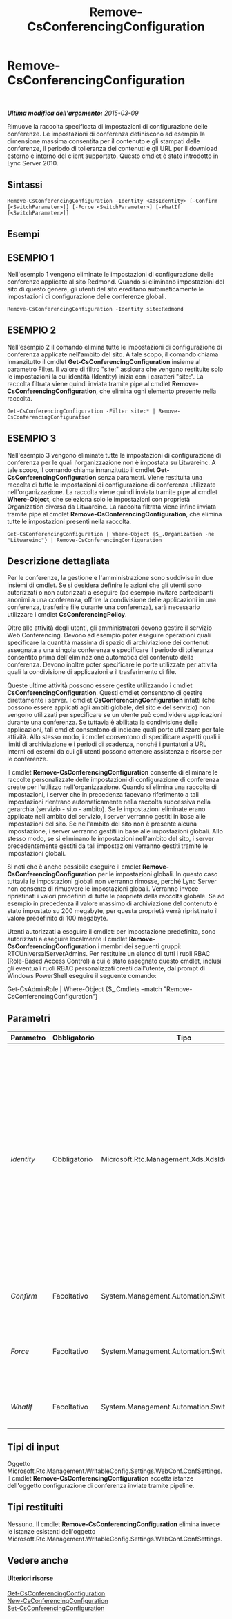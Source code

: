 ﻿---
title: Remove-CsConferencingConfiguration
TOCTitle: Remove-CsConferencingConfiguration
ms:assetid: a3dff4b0-100b-46fa-9078-d3b0d4914d87
ms:mtpsurl: https://technet.microsoft.com/it-it/library/Gg412767(v=OCS.15)
ms:contentKeyID: 49301545
ms.date: 08/24/2015
mtps_version: v=OCS.15
ms.translationtype: HT
---

# Remove-CsConferencingConfiguration

 

_**Ultima modifica dell'argomento:** 2015-03-09_

Rimuove la raccolta specificata di impostazioni di configurazione delle conferenze. Le impostazioni di conferenza definiscono ad esempio la dimensione massima consentita per il contenuto e gli stampati delle conferenze, il periodo di tolleranza dei contenuti e gli URL per il download esterno e interno del client supportato. Questo cmdlet è stato introdotto in Lync Server 2010.

## Sintassi

    Remove-CsConferencingConfiguration -Identity <XdsIdentity> [-Confirm [<SwitchParameter>]] [-Force <SwitchParameter>] [-WhatIf [<SwitchParameter>]]

## Esempi

## ESEMPIO 1

Nell'esempio 1 vengono eliminate le impostazioni di configurazione delle conferenze applicate al sito Redmond. Quando si eliminano impostazioni del sito di questo genere, gli utenti del sito ereditano automaticamente le impostazioni di configurazione delle conferenze globali.

    Remove-CsConferencingConfiguration -Identity site:Redmond

## ESEMPIO 2

Nell'esempio 2 il comando elimina tutte le impostazioni di configurazione di conferenza applicate nell'ambito del sito. A tale scopo, il comando chiama innanzitutto il cmdlet **Get-CsConferencingConfiguration** insieme al parametro Filter. Il valore di filtro "site:" assicura che vengano restituite solo le impostazioni la cui identità (Identity) inizia con i caratteri "site:". La raccolta filtrata viene quindi inviata tramite pipe al cmdlet **Remove-CsConferencingConfiguration**, che elimina ogni elemento presente nella raccolta.

    Get-CsConferencingConfiguration -Filter site:* | Remove-CsConferencingConfiguration

## ESEMPIO 3

Nell'esempio 3 vengono eliminate tutte le impostazioni di configurazione di conferenza per le quali l'organizzazione non è impostata su Litwareinc. A tale scopo, il comando chiama innanzitutto il cmdlet **Get-CsConferencingConfiguration** senza parametri. Viene restituita una raccolta di tutte le impostazioni di configurazione di conferenza utilizzate nell'organizzazione. La raccolta viene quindi inviata tramite pipe al cmdlet **Where-Object**, che seleziona solo le impostazioni con proprietà Organization diversa da Litwareinc. La raccolta filtrata viene infine inviata tramite pipe al cmdlet **Remove-CsConferencingConfiguration**, che elimina tutte le impostazioni presenti nella raccolta.

    Get-CsConferencingConfiguration | Where-Object {$_.Organization -ne "Litwareinc"} | Remove-CsConferencingConfiguration

## Descrizione dettagliata

Per le conferenze, la gestione e l'amministrazione sono suddivise in due insiemi di cmdlet. Se si desidera definire le azioni che gli utenti sono autorizzati o non autorizzati a eseguire (ad esempio invitare partecipanti anonimi a una conferenza, offrire la condivisione delle applicazioni in una conferenza, trasferire file durante una conferenza), sarà necessario utilizzare i cmdlet **CsConferencingPolicy**.

Oltre alle attività degli utenti, gli amministratori devono gestire il servizio Web Conferencing. Devono ad esempio poter eseguire operazioni quali specificare la quantità massima di spazio di archiviazione dei contenuti assegnata a una singola conferenza e specificare il periodo di tolleranza consentito prima dell'eliminazione automatica del contenuto della conferenza. Devono inoltre poter specificare le porte utilizzate per attività quali la condivisione di applicazioni e il trasferimento di file.

Queste ultime attività possono essere gestite utilizzando i cmdlet **CsConferencingConfiguration**. Questi cmdlet consentono di gestire direttamente i server. I cmdlet **CsConferencingConfiguration** infatti (che possono essere applicati agli ambiti globale, del sito e del servizio) non vengono utilizzati per specificare se un utente può condividere applicazioni durante una conferenza. Se tuttavia è abilitata la condivisione delle applicazioni, tali cmdlet consentono di indicare quali porte utilizzare per tale attività. Allo stesso modo, i cmdlet consentono di specificare aspetti quali i limiti di archiviazione e i periodi di scadenza, nonché i puntatori a URL interni ed esterni da cui gli utenti possono ottenere assistenza e risorse per le conferenze.

Il cmdlet **Remove-CsConferencingConfiguration** consente di eliminare le raccolte personalizzate delle impostazioni di configurazione di conferenza create per l'utilizzo nell'organizzazione. Quando si elimina una raccolta di impostazioni, i server che in precedenza facevano riferimento a tali impostazioni rientrano automaticamente nella raccolta successiva nella gerarchia (servizio - sito - ambito). Se le impostazioni eliminate erano applicate nell'ambito del servizio, i server verranno gestiti in base alle impostazioni del sito. Se nell'ambito del sito non è presente alcuna impostazione, i server verranno gestiti in base alle impostazioni globali. Allo stesso modo, se si eliminano le impostazioni nell'ambito del sito, i server precedentemente gestiti da tali impostazioni verranno gestiti tramite le impostazioni globali.

Si noti che è anche possibile eseguire il cmdlet **Remove-CsConferencingConfiguration** per le impostazioni globali. In questo caso tuttavia le impostazioni globali non verranno rimosse, perché Lync Server non consente di rimuovere le impostazioni globali. Verranno invece ripristinati i valori predefiniti di tutte le proprietà della raccolta globale. Se ad esempio in precedenza il valore massimo di archiviazione del contenuto è stato impostato su 200 megabyte, per questa proprietà verrà ripristinato il valore predefinito di 100 megabyte.

Utenti autorizzati a eseguire il cmdlet: per impostazione predefinita, sono autorizzati a eseguire localmente il cmdlet **Remove-CsConferencingConfiguration** i membri dei seguenti gruppi: RTCUniversalServerAdmins. Per restituire un elenco di tutti i ruoli RBAC (Role-Based Access Control) a cui è stato assegnato questo cmdlet, inclusi gli eventuali ruoli RBAC personalizzati creati dall'utente, dal prompt di Windows PowerShell eseguire il seguente comando:

Get-CsAdminRole | Where-Object {$\_.Cmdlets –match "Remove-CsConferencingConfiguration"}

## Parametri


<table>
<colgroup>
<col style="width: 25%" />
<col style="width: 25%" />
<col style="width: 25%" />
<col style="width: 25%" />
</colgroup>
<thead>
<tr class="header">
<th>Parametro</th>
<th>Obbligatorio</th>
<th>Tipo</th>
<th>Descrizione</th>
</tr>
</thead>
<tbody>
<tr class="odd">
<td><p><em>Identity</em></p></td>
<td><p>Obbligatorio</p></td>
<td><p>Microsoft.Rtc.Management.Xds.XdsIdentity</p></td>
<td><p>Identificatore univoco della raccolta delle impostazioni di configurazione di conferenza da rimuovere. Per rimuovere le impostazioni configurate nell'ambito del sito, utilizzare una sintassi simile a quella riportata di seguito: -Identity &quot;site:Redmond&quot;. Per rimuovere le impostazioni configurate in ambito servizio, utilizzare una sintassi simile alla seguente: -Identity &quot;service:ConferencingServer:atl-cs-001.litwareinc.com&quot;.</p>
<p>È inoltre possibile eseguire il cmdlet <strong>Remove-CsConferencingConfiguration</strong> per le impostazioni globali. In questo caso però le impostazioni non vengono effettivamente rimosse. In realtà, per tutte le proprietà vengono ripristinate i valori predefiniti.</p></td>
</tr>
<tr class="even">
<td><p><em>Confirm</em></p></td>
<td><p>Facoltativo</p></td>
<td><p>System.Management.Automation.SwitchParameter</p></td>
<td><p>Viene visualizzata una richiesta di conferma prima di eseguire il comando.</p></td>
</tr>
<tr class="odd">
<td><p><em>Force</em></p></td>
<td><p>Facoltativo</p></td>
<td><p>System.Management.Automation.SwitchParameter</p></td>
<td><p>Consente di evitare la visualizzazione di qualunque messaggio di errore non grave che potrebbe essere generato nel corso dell'esecuzione del comando.</p></td>
</tr>
<tr class="even">
<td><p><em>WhatIf</em></p></td>
<td><p>Facoltativo</p></td>
<td><p>System.Management.Automation.SwitchParameter</p></td>
<td><p>Descrive ciò che accadrebbe se si eseguisse il comando senza eseguirlo realmente.</p></td>
</tr>
</tbody>
</table>


## Tipi di input

Oggetto Microsoft.Rtc.Management.WritableConfig.Settings.WebConf.ConfSettings. Il cmdlet **Remove-CsConferencingConfiguration** accetta istanze dell'oggetto configurazione di conferenza inviate tramite pipeline.

## Tipi restituiti

Nessuno. Il cmdlet **Remove-CsConferencingConfiguration** elimina invece le istanze esistenti dell'oggetto Microsoft.Rtc.Management.WritableConfig.Settings.WebConf.ConfSettings.

## Vedere anche

#### Ulteriori risorse

[Get-CsConferencingConfiguration](get-csconferencingconfiguration.md)  
[New-CsConferencingConfiguration](new-csconferencingconfiguration.md)  
[Set-CsConferencingConfiguration](set-csconferencingconfiguration.md)


